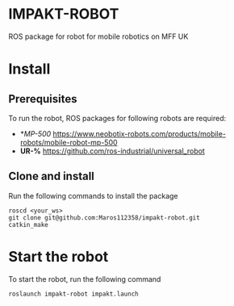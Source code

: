 # IMPAKT-ROBOT
ROS package for robot for mobile robotics on MFF UK

# Install
## Prerequisites
To run the robot, ROS packages for following robots are required:
- **MP-500* https://www.neobotix-robots.com/products/mobile-robots/mobile-robot-mp-500
- **UR-%** https://github.com/ros-industrial/universal_robot

## Clone and install
Run the following commands to install the package
```
roscd <your_ws>
git clone git@github.com:Maros112358/impakt-robot.git
catkin_make
```

# Start the robot
To start the robot, run the following command
```
roslaunch impakt-robot impakt.launch
```
